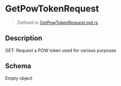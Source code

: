 # GetPowTokenRequest
> Defined in [GetPowTokenRequest.md.rs](../../../../interface/src/interface/routes/get_pow_token)

## Description
GET: Request a POW token used for various purposes

## Schema

Empty object

